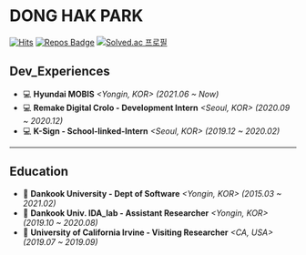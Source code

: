 <div>
  
# DONG HAK PARK

</div>
<div align=left>

[![Hits](https://hits.seeyoufarm.com/api/count/incr/badge.svg?url=https%3A%2F%2Fgithub.com%2FDonghakPark)](https://hits.seeyoufarm.com)
[![Repos Badge](https://badges.pufler.dev/repos/DonghakPark)](https://badges.pufler.dev)
[![Solved.ac 프로필](http://mazassumnida.wtf/api/mini/generate_badge?boj=ehdgkr03)](https://solved.ac/ehdgkr03)

</div>

<!--

<div>
  
  [![DONGHAK's github stats](https://github-readme-stats.vercel.app/api?username=donghakpark)](https://github.com/DonghakPark)
  [![Solved.ac 프로필](http://mazassumnida.wtf/api/v2/generate_badge?boj=ehdgkr03)](https://solved.ac/ehdgkr03)

</div>
[![Donghak's github stats](https://github-readme-stats.vercel.app/api?username=DonghakPark&show_icons=true&theme=vue)](https://github.com/anuraghazra/github-readme-stats)
[![Top Langs](https://github-readme-stats.vercel.app/api/top-langs/?username=DonghakPark&layout=compact)](https://github.com/anuraghazra/github-readme-stats)

-->

<div>

  ## Dev_Experiences
  - 💻 **Hyundai MOBIS** *<Yongin, KOR> (2021.06 ~ _Now_)*
  - 💻 **Remake Digital Crolo - Development Intern** *<Seoul, KOR> (2020.09 ~ 2020.12)* 
  - 💻 **K-Sign - School-linked-Intern** *<Seoul, KOR> (2019.12 ~ 2020.02)*
  ---
</div>
  
<div>
  
  ## Education
  - 🏫 **Dankook University - Dept of Software** *<Yongin, KOR> (2015.03 ~ 2021.02)*
  - 🏫 **Dankook Univ. IDA_lab - Assistant Researcher** *<Yongin, KOR> (2019.10 ~ 2020.08)*
  - 🏫 **University of California Irvine - Visiting Researcher** *<CA, USA> (2019.07 ~ 2019.09)*  
</div>
